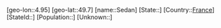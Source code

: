 ﻿---
location: [49.7,4.95]
type: City
tags:
- geo/City


SpocWebEntityId: 34162
isDeleted: false
confidential: public

---
[geo-lon::4.95]
[geo-lat::49.7]
[name::Sedan]
[State::]
[Country::[France](geo/Continent/Europe/France.md)]
[StateId::]
[Population::]
[Unknown::]

